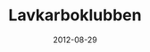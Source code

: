 ---
title: "Lavkarboklubben"
date: 2012-08-29
type: "Interface"
text: "This club is for followers of a low-carbohydrate diet."
preview: "preview.png"
previewFeatured: ""
featured: false
link: http://www.behance.net/gallery/Lavkarboklubben/4979283
---